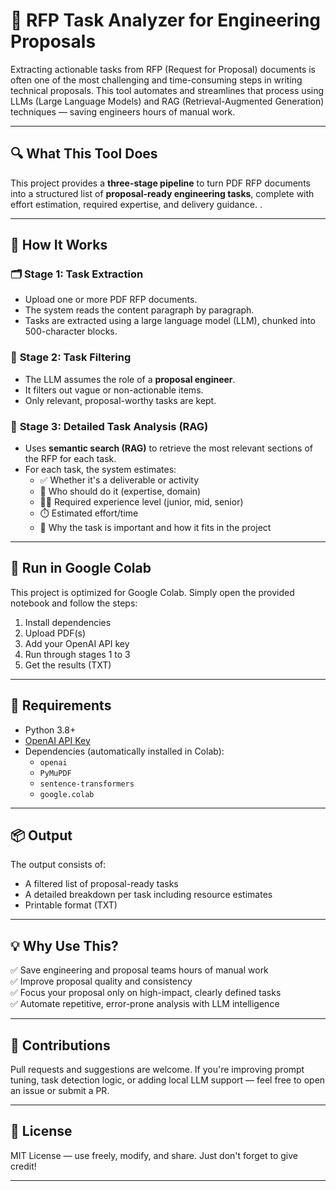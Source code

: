 # 📄 RFP Task Analyzer for Engineering Proposals

Extracting actionable tasks from RFP (Request for Proposal) documents is often one of the most challenging and time-consuming steps in writing technical proposals. This tool automates and streamlines that process using LLMs (Large Language Models) and RAG (Retrieval-Augmented Generation) techniques — saving engineers hours of manual work.

---

## 🔍 What This Tool Does

This project provides a **three-stage pipeline** to turn PDF RFP documents into a structured list of **proposal-ready engineering tasks**, complete with effort estimation, required expertise, and delivery guidance.
.

---

## 🧠 How It Works

### 🗂️ **Stage 1: Task Extraction**
- Upload one or more PDF RFP documents.
- The system reads the content paragraph by paragraph.
- Tasks are extracted using a large language model (LLM), chunked into 500-character blocks.

### 🧹 **Stage 2: Task Filtering**
- The LLM assumes the role of a **proposal engineer**.
- It filters out vague or non-actionable items.
- Only relevant, proposal-worthy tasks are kept.

### 🧠 **Stage 3: Detailed Task Analysis (RAG)**
- Uses **semantic search (RAG)** to retrieve the most relevant sections of the RFP for each task.
- For each task, the system estimates:
  - ✅ Whether it's a deliverable or activity
  - 👤 Who should do it (expertise, domain)
  - 🧑‍💻 Required experience level (junior, mid, senior)
  - ⏱️ Estimated effort/time
  - 📌 Why the task is important and how it fits in the project

---

## 🚀 Run in Google Colab

This project is optimized for Google Colab. Simply open the provided notebook and follow the steps:

1. Install dependencies
2. Upload PDF(s)
3. Add your OpenAI API key
4. Run through stages 1 to 3
5. Get the results (TXT)

---

## 🧰 Requirements

- Python 3.8+
- [OpenAI API Key](https://platform.openai.com/)
- Dependencies (automatically installed in Colab):
  - `openai`
  - `PyMuPDF`
  - `sentence-transformers`
  - `google.colab`

---


## 📦 Output

The output consists of:
- A filtered list of proposal-ready tasks
- A detailed breakdown per task including resource estimates
- Printable format (TXT)

---

## 💡 Why Use This?

✅ Save engineering and proposal teams hours of manual work  
✅ Improve proposal quality and consistency  
✅ Focus your proposal only on high-impact, clearly defined tasks  
✅ Automate repetitive, error-prone analysis with LLM intelligence

---

## 🤝 Contributions

Pull requests and suggestions are welcome. If you're improving prompt tuning, task detection logic, or adding local LLM support — feel free to open an issue or submit a PR.

---

## 📄 License

MIT License — use freely, modify, and share. Just don't forget to give credit!

---
